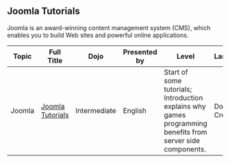 ## Joomla Tutorials

Joomla is an award-winning content management system (CMS), which
enables you to build Web sites and powerful online
applications.

| Topic  | Full Title                                          | Dojo   | Presented by                       | Level        | Language | Description                                                                                                | Type         | Category |
| ------ | --------------------------------------------------- | ------ | ---------------------------------- | ------------ | -------- | ---------------------------------------------------------------------------------------------------------- | ------------ | -------- |
| Joomla | [Joomla Tutorials](Tutorials_on_Joomla!.md) | Intermediate | English  | Start of some tutorials; Introduction explains why games programming benefits from server side components. | Dojo Created | Tutorial |
